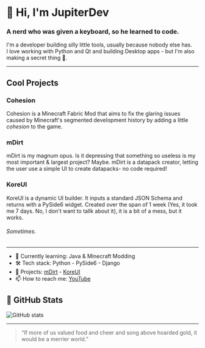 # 👋 Hi, I'm JupiterDev
### A nerd who was given a keyboard, so he learned to code.

I'm a developer building silly little tools, usually because nobody else has.  
I love working with Python and Qt and building Desktop apps - but I'm also making a secret thing 👀.

---

## Cool Projects

### Cohesion
Cohesion is a Minecraft Fabric Mod that aims to fix the glaring issues caused by Minecraft's segmented development history by adding a little *cohesion* to the game.

### mDirt
mDirt is my magnum opus. Is it depressing that something so useless is my most important & largest project? Maybe.
mDirt is a datapack creator, letting the user use a simple UI to create datapacks- no code required!

### KoreUI
KoreUI is a dynamic UI builder. It inputs a standard JSON Schema and returns with a PySide6 widget.
Created over the span of 1 week (Yes, it took me 7 days. No, I don't want to tallk about it), it is a bit of a mess, but it works.
###### Sometimes.

---

- 🌱 Currently learning: Java & Minecraft Modding
- 🛠️ Tech stack: Python - PySide6 - Django
- 🔭 Projects: [mDirt](https://github.com/Faith-and-Code-Technologies/mDirt) - [KoreUI](https://github.com/TheJupiterDev/KoreUI)
- 📫 How to reach me: [YouTube](https://www.youtube.com/@TheJupiterDev)

## 💼 GitHub Stats
![GitHub stats](https://github-readme-stats.vercel.app/api?username=TheJupiterDev&show_icons=true&theme=default)

---

> “If more of us valued food and cheer and song above hoarded gold, it would be a merrier world.”
